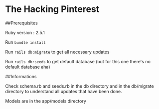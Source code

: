 # The Hacking Pinterest

##Prerequisites

Ruby version : 2.5.1

Run ```bundle install```

Run ```rails db:migrate``` to get all necessary updates

Run ```rails db:seeds``` to get default database (but for this one there's no default database aha)

##Informations

Check schema.rb and seeds.rb in the db directory and in the db/migrate directory to understand all updates that have been done.

Models are in the app/models directory
